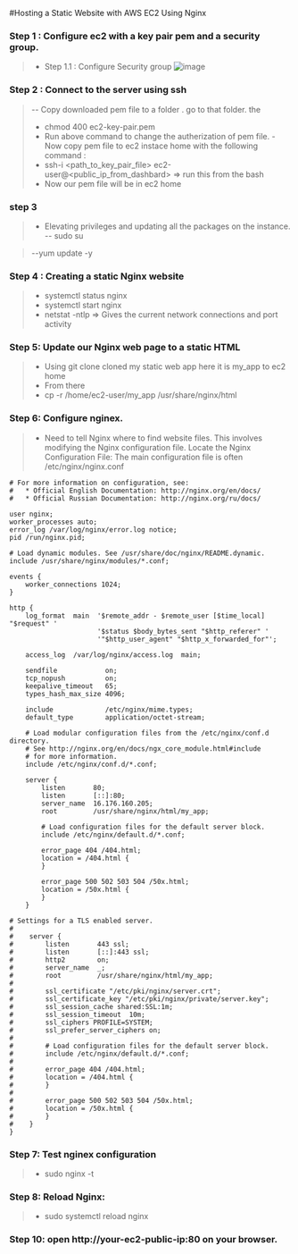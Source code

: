 #Hosting a Static Website with AWS EC2 Using Nginx
### Step 1 : Configure ec2 with a key pair pem and a security group.
>- Step 1.1 : Configure Security group
 ![image](https://github.com/user-attachments/assets/180c7c26-c9d5-4ac8-b1de-962e6a676981)
### Step 2 : Connect to the server using ssh
>-- Copy downloaded pem file to a folder . go to that folder. the
> - chmod 400 ec2-key-pair.pem
> - Run above command to change the autherization of pem file.
>  -Now copy pem file to ec2 instace home with the following command :
> - ssh-i <path_to_key_pair_file> ec2-user@<public_ip_from_dashbard>   => run this from the bash
> - Now our pem file will be in ec2 home
### step 3
>-  Elevating privileges and updating all the packages on the instance.
>-- sudo su

>--yum update -y
### Step 4 : Creating a static Nginx website
> - systemctl status nginx
> - systemctl start nginx
> - netstat -ntlp => Gives the current network connections and port activity
### Step 5: Update our Nginx web page to a static HTML
>- Using git clone cloned my static web app here it is my_app to ec2 home
>- From there
>- cp -r /home/ec2-user/my_app /usr/share/nginx/html
### Step 6: Configure nginex.
> - Need to tell Nginx where to find website files. This involves modifying the Nginx configuration file.
Locate the Nginx Configuration File:
The main configuration file is often /etc/nginx/nginx.conf
```
# For more information on configuration, see:
#   * Official English Documentation: http://nginx.org/en/docs/
#   * Official Russian Documentation: http://nginx.org/ru/docs/

user nginx;
worker_processes auto;
error_log /var/log/nginx/error.log notice;
pid /run/nginx.pid;

# Load dynamic modules. See /usr/share/doc/nginx/README.dynamic.
include /usr/share/nginx/modules/*.conf;

events {
    worker_connections 1024;
}

http {
    log_format  main  '$remote_addr - $remote_user [$time_local] "$request" '
                      '$status $body_bytes_sent "$http_referer" '
                      '"$http_user_agent" "$http_x_forwarded_for"';

    access_log  /var/log/nginx/access.log  main;

    sendfile            on;
    tcp_nopush          on;
    keepalive_timeout   65;
    types_hash_max_size 4096;

    include             /etc/nginx/mime.types;
    default_type        application/octet-stream;

    # Load modular configuration files from the /etc/nginx/conf.d directory.
    # See http://nginx.org/en/docs/ngx_core_module.html#include
    # for more information.
    include /etc/nginx/conf.d/*.conf;

    server {
        listen       80;
        listen       [::]:80;
        server_name  16.176.160.205;
        root         /usr/share/nginx/html/my_app;

        # Load configuration files for the default server block.
        include /etc/nginx/default.d/*.conf;

        error_page 404 /404.html;
        location = /404.html {
        }

        error_page 500 502 503 504 /50x.html;
        location = /50x.html {
        }
    }

# Settings for a TLS enabled server.
#
#    server {
#        listen       443 ssl;
#        listen       [::]:443 ssl;
#        http2        on;
#        server_name  _;
#        root         /usr/share/nginx/html/my_app;
#
#        ssl_certificate "/etc/pki/nginx/server.crt";
#        ssl_certificate_key "/etc/pki/nginx/private/server.key";
#        ssl_session_cache shared:SSL:1m;
#        ssl_session_timeout  10m;
#        ssl_ciphers PROFILE=SYSTEM;
#        ssl_prefer_server_ciphers on;
#
#        # Load configuration files for the default server block.
#        include /etc/nginx/default.d/*.conf;
#
#        error_page 404 /404.html;
#        location = /404.html {
#        }
#
#        error_page 500 502 503 504 /50x.html;
#        location = /50x.html {
#        }
#    }
}
```
### Step 7: Test nginex configuration
>- sudo nginx -t
### Step 8: Reload Nginx:
> - sudo systemctl reload nginx
### Step 10: open http://your-ec2-public-ip:80 on your browser.

